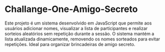 # Challange-One-Amigo-Secreto
Este projeto é um sistema desenvolvido em JavaScript que permite aos usuários adicionar nomes, visualizar a lista de participantes e realizar sorteios aleatórios sem repetição durante a sessão. O sistema mantém a lista atualizada dinamicamente, removendo os nomes sorteados para evitar repetições. Ideal para organizar brincadeiras de amigo secreto.
